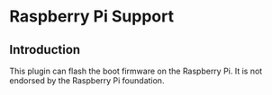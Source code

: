 Raspberry Pi Support
====================

Introduction
------------

This plugin can flash the boot firmware on the Raspberry Pi. It is not endorsed
by the Raspberry Pi foundation.
